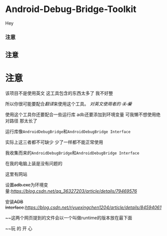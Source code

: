 # Android-Debug-Bridge-Toolkit
Hey
### 注意
## 注意
# 注意
该项目不是使用英文  这工具包含的东西太多了 我不好整

所以你很可能要配合*翻译*来使用这个工具。 *对英文使用者的 ~~关 爱~~*

使用这个工具你还要配合一些运行库 adb还要添加到环境变量 可我懒不想使用绝对路径 那太长了

运行库像`AndroidDebugBridge`和`AndroidDebugBridge Interface`

实际上这三者都不可缺少 少了一样都不能正常使用

我收集而来的`AndroidDebugBridge`和`AndroidDebugBridge Interface`

在我的电脑上装是没有问题的

这里有网站

设置~~adb.exe~~为环境变量:*https://blog.csdn.net/qq_36327203/article/details/79469576*

安装~~ADB Interface~~:*https://blog.csdn.net/riyuexingchen1204/article/details/84594061*

~~这两个网页提到的文件会以一个叫做runtime的版本放在最下面

~~玩 的 开 心
